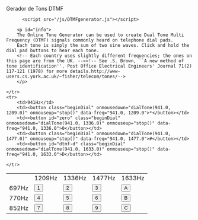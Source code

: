 Gerador de Tons DTMF

  

		  <script src="/js/DTMFgenerator.js"></script>

		<p id="info">
		The Online Tone Generator can be used to create Dual Tone Multi Frequency (DTMF) signals commonly heard on telephone dial pads.
        Each tone is simply the sum of two sine waves. Click and hold the dial pad buttons to hear each tone.
        <!-- Each country uses slightly different frequencies; the ones on this page are from the UK. --><!-- See .S. Brown, ``A new method of tone identification'', Post Office Electrical Engineers' Journal 71(2) 117-121 (1978) for more details.http://www-users.cs.york.ac.uk/~fisher/telecom/tones/-->
		</p>

       
 


<table class="dialpad">
	<tbody><tr>
    	<td></td>
    	<td>1209Hz</td>
        <td>1336Hz</td>
        <td>1477Hz</td>
        <td>1633Hz</td>
    </tr>
	<tr>
    	<td>697Hz</td>
    	<td><button id="one" class="beginDial" onmousedown="dialTone(697.0, 1209.0)" onmouseup="stop()" data-freq="697.0, 1209.0">1</button></td>
        <td><button id="two" class="beginDial" onmousedown="dialTone(697.0, 1336.0)" onmouseup="stop()" data-freq="697.0, 1336.0">2</button></td>
        <td><button id="three" class="beginDial" onmousedown="dialTone(697.0, 1477.0)" onmouseup="stop()" data-freq="697.0, 1477.0">3</button></td>
        <td><button id="dtmf-a" class="beginDial" onmousedown="dialTone(697.0, 1633.0)" onmouseup="stop()" data-freq="697.0, 1633.0">A</button></td>
    </tr>
    <tr>
    	<td>770Hz</td>
    	<td><button id="four" class="beginDial" onmousedown="dialTone(770.0, 1209.0)" onmouseup="stop()" data-freq="770.0, 1209.0">4</button></td>
        <td><button id="five" class="beginDial" onmousedown="dialTone(770.0, 1336.0)" onmouseup="stop()" data-freq="770.0, 1336.0">5</button></td>
        <td><button id="six" class="beginDial" onmousedown="dialTone(770.0, 1477.0)" onmouseup="stop()" data-freq="770.0, 1477.0">6</button></td>
        <td><button id="dtmf-b" class="beginDial" onmousedown="dialTone(770.0, 1633.0)" onmouseup="stop()" data-freq="770.0, 1633.0">B</button></td>
    </tr>
	<tr>
    	<td>852Hz</td>
    	<td><button id="seven" class="beginDial" onmousedown="dialTone(852.0, 1209.0)" onmouseup="stop()" data-freq="852.0, 1209.0">7</button></td>
        <td><button id="eight" class="beginDial" onmousedown="dialTone(852.0, 1336.0)" onmouseup="stop()" data-freq="852.0, 1336.0">8</button></td>
        <td><button id="nine" class="beginDial" onmousedown="dialTone(852.0, 1477.0)" onmouseup="stop()" data-freq="852.0, 1477.0">9</button></td>
        <td><button id="dtmf-c" class="beginDial" onmousedown="dialTone(852.0, 1633.0)" onmouseup="stop()" data-freq="852.0, 1633.0">C</button></td>

    </tr>
	<tr>
    	<td>941Hz</td>
    	<td><button class="beginDial" onmousedown="dialTone(941.0, 1209.0)" onmouseup="stop()" data-freq="941.0, 1209.0">*</button></td>
        <td><button id="zero" class="beginDial" onmousedown="dialTone(941.0, 1336.0)" onmouseup="stop()" data-freq="941.0, 1336.0">0</button></td>
        <td><button class="beginDial" onmousedown="dialTone(941.0, 1477.0)" onmouseup="stop()" data-freq="941.0, 1477.0">#</button></td>
        <td><button id="dtmf-d" class="beginDial" onmousedown="dialTone(941.0, 1633.0)" onmouseup="stop()" data-freq="941.0, 1633.0">D</button></td>

    </tr>
</tbody></table>

<script type="text/javascript">

$('.dialpad button').on("touchstart", function(e){
    e.preventDefault();
    freqs = $(this).data("freq").split(",");
    dialTone(parseInt(freqs[0]), parseInt(freqs[1]));
});


$('body').on("touchend", function(e){
    e.preventDefault();
    stop();
});

$('body').on("mouseup", function(e){
    // e.preventDefault();
    stop();
});

</script> 